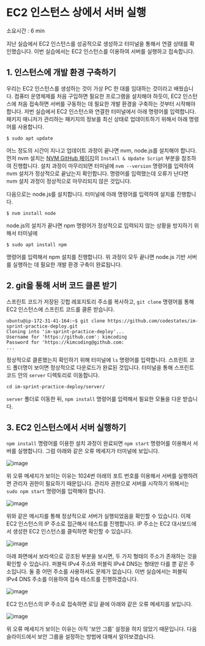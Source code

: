 # EC2 인스턴스 상에서 서버 실행

소요시간 : 6 min

지난 실습에서 EC2 인스턴스를 성공적으로 생성하고 터미널을 통해서 연결 상태를 확인했습니다. 이번 실습에서는 EC2 인스턴스를 이용하여 서버를 실행하고 접속합니다.

## 1. 인스턴스에 개발 환경 구축하기

우리는 EC2 인스턴스를 생성하는 것이 가상 PC 한 대를 임대하는 것이라고 배웠습니다. 컴퓨터 운영체제를 처음 구입하면 필요한 프로그램을 설치해야 하듯이, EC2 인스턴스에 처음 접속하면 서버를 구동하는 데 필요한 개발 환경을 구축하는 것부터 시작해야 합니다. 저번 실습에서 EC2 인스턴스와 연결한 터미널에서 아래 명령어를 입력합니다. 패키지 매니저가 관리하는 패키지의 정보를 최신 상태로 업데이트하기 위해서 아래 명령어를 사용합니다.

```
$ sudo apt update
```

어느 정도의 시간이 지나고 업데이트 과정이 끝나면 nvm, node.js를 설치해야 합니다. 먼저 nvm 설치는 [NVM GitHub 페이지](https://github.com/nvm-sh/nvm)의 `Install & Update Script` 부분을 참조하여 진행합니다. 설치 과정이 마무리되면 터미널에 `nvm --version` 명령어를 입력하여 nvm 설치가 정상적으로 끝났는지 확인합니다. 명령어를 입력했는데 오류가 난다면 nvm 설치 과정이 정상적으로 마무리되지 않은 것입니다.

다음으로는 node.js를 설치합니다. 터미널에 아래 명령어를 입력하여 설치를 진행합니다.

```
$ nvm install node 
```

node.js의 설치가 끝나면 npm 명령어가 정상적으로 입력되지 않는 상황을 방지하기 위해서 터미널에

```
$ sudo apt install npm
```

명령어를 입력해서 npm 설치를 진행합니다. 위 과정이 모두 끝나면 node.js 기반 서버를 실행하는 데 필요한 개발 환경 구축이 완료됩니다.

## 2. git을 통해 서버 코드 클론 받기

스프린트 코드가 저장된 깃헙 레포지토리 주소를 복사하고, `git clone` 명령어를 통해 EC2 인스턴스에 스프린트 코드를 클론 받습니다.

```
ubuntu@ip-172-31-41-164:~$ git clone https://github.com/codestates/im-sprint-practice-deploy.git
Cloning into 'im-sprint-practice-deploy'...
Username for 'https://github.com': kimcoding
Password for 'https://kimcoding@github.com:
...
```

정상적으로 클론했는지 확인하기 위해 터미널에 `ls` 명령어를 입력합니다. 스프린트 코드 폴더명이 보이면 정상적으로 다운로드가 완료된 것입니다. 터미널을 통해 스프린트 코드 안의 `server` 디렉토리로 이동합니다.

```
cd im-sprint-practice-deploy/server/
```

`server` 폴더로 이동한 뒤, `npm install` 명령어를 입력해서 필요한 모듈을 다운 받습니다.

## 3. EC2 인스턴스에서 서버 실행하기

`npm install` 명령어를 이용한 설치 과정이 완료되면 `npm start` 명령어를 이용해서 서버를 실행합니다. 그럼 아래와 같은 오류 메세지가 터미널에 보입니다.

![image](https://s3.ap-northeast-2.amazonaws.com/urclass-images/PUuyjnNVZ-1620193040249.png)

위 오류 메세지가 보이는 이유는 1024번 아래의 포트 번호를 이용해서 서버를 실행하려면 관리자 권한이 필요하기 때문입니다. 관리자 권한으로 서버를 시작하기 위해서는 `sudo npm start` 명령어를 입력해야 합니다.

![image](https://s3.ap-northeast-2.amazonaws.com/urclass-images/K6I3xOVKZ-1620193063019.png)

위와 같은 메시지를 통해 정상적으로 서버가 실행되었음을 확인할 수 있습니다. 이제 EC2 인스턴스의 IP 주소로 접근해서 테스트를 진행합니다. IP 주소는 EC2 대시보드에서 생성한 EC2 인스턴스를 클릭하면 확인할 수 있습니다.

![image](https://s3.ap-northeast-2.amazonaws.com/urclass-images/MWup8PDxs-1618491810549.png)

아래 화면에서 보라색으로 강조된 부분을 보시면, 두 가지 형태의 주소가 존재하는 것을 확인할 수 있습니다. 퍼블릭 IPv4 주소와 퍼블릭 IPv4 DNS는 형태만 다를 뿐 같은 주소입니다. 둘 중 어떤 주소를 사용하셔도 문제가 없습니다. 이번 실습에서는 퍼블릭 IPv4 DNS 주소를 이용하여 접속 테스트를 진행하겠습니다.

![image](https://s3.ap-northeast-2.amazonaws.com/urclass-images/v5yZGnuDd-1618491807268.png)

EC2 인스턴스의 IP 주소로 접속하면 로딩 끝에 아래와 같은 오류 메세지를 보입니다.

![image](https://s3.ap-northeast-2.amazonaws.com/urclass-images/1BdEGydM1-1618492264475.png)

위 오류 메세지가 보이는 이유는 아직 '보안 그룹' 설정을 하지 않았기 때문입니다. 다음 슬라이드에서 보안 그룹을 설정하는 방법에 대해서 알아보겠습니다.